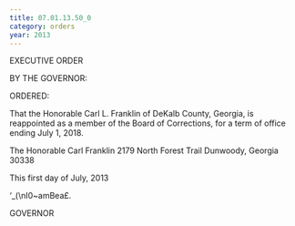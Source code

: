 ```yaml
---
title: 07.01.13.50_0
category: orders
year: 2013
---
```

 

EXECUTIVE ORDER

BY THE GOVERNOR:

ORDERED:

That the Honorable Carl L. Franklin of DeKalb County, Georgia, is
reappointed as a member of the Board of Corrections, for a term of
office ending July 1, 2018.

The Honorable Carl Franklin
2179 North Forest Trail
Dunwoody, Georgia 30338

This first day of July, 2013

‘_(\nI0~amBea£.

GOVERNOR

